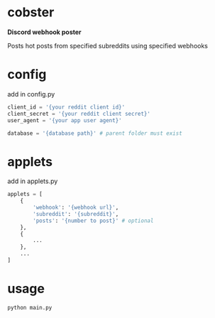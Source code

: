 # cobster
**Discord webhook poster**

Posts hot posts from specified subreddits using specified webhooks
# config
add in config.py
```python
client_id = '{your reddit client id}'
client_secret = '{your reddit client secret}'
user_agent = '{your app user agent}'

database = '{database path}' # parent folder must exist
```
# applets
add in applets.py
```python
applets = [
    {
        'webhook': '{webhook url}',
        'subreddit': '{subreddit}',
        'posts': '{number to post}' # optional
    },
    {
        ...
    },
    ...
]
```
# usage
```bash
python main.py
```